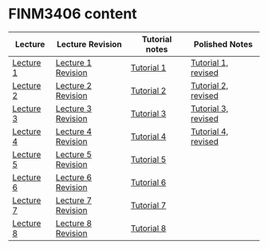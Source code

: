 # FINM3406 content


**Lecture** | **Lecture Revision** |**Tutorial notes** | **Polished Notes**
|---|---| --- | --- |
[Lecture 1](lecture1.html) | [Lecture 1 Revision](lecture1revision.html) | [Tutorial 1](tutorial1.html) | [Tutorial 1, revised](tutorial1r2.html)
[Lecture 2](lecture2.html) | [Lecture 2 Revision](lecture2revision.html) | [Tutorial 2](tutorial2.html) | [Tutorial 2, revised](tutorial2r2.html)
[Lecture 3](lecture3.html) | [Lecture 3 Revision](lecture3revision.html) | [Tutorial 3](tutorial3.html) | [Tutorial 3, revised](tutorial3r2.html)
[Lecture 4](lecture4.html) | [Lecture 4 Revision](lecture4revision.html) | [Tutorial 4](tutorial4.html) | [Tutorial 4, revised](tutorial4r2.html) 
[Lecture 5](lecture5.html) | [Lecture 5 Revision](lecture5revision.html) | [Tutorial 5](tutorial5.html) | 
[Lecture 6](lecture6.html) | [Lecture 6 Revision](lecture6revision.html) | [Tutorial 6](tutorial6.html) | 
[Lecture 7](lecture7.html) | [Lecture 7 Revision](lecture7revision.html) | [Tutorial 7](tutorial7.html) | 
[Lecture 8](lecture8.html) | [Lecture 8 Revision](lecture8revision.html) | [Tutorial 8](tutorial8.html) | 